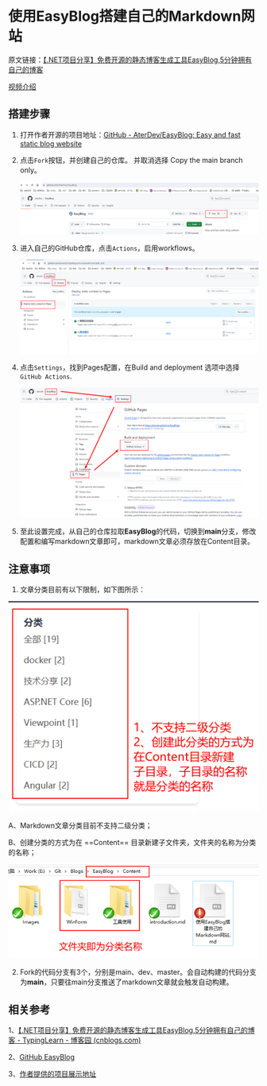 # 使用EasyBlog搭建自己的Markdown网站


原文链接：[【.NET项目分享】免费开源的静态博客生成工具EasyBlog,5分钟拥有自己的博客](https://www.cnblogs.com/msdeveloper/p/18201819/open-dotnet-easyblog)

[视频介绍](https://www.bilibili.com/video/BV1Vp42127Np/?spm_id_from=333.337.search-card.all.click&vd_source=7989703b95b1c04d56c116d2748f5059)

## 搭建步骤

1. 打开作者开源的项目地址：[GitHub - AterDev/EasyBlog: Easy and fast static blog website](https://github.com/AterDev/EasyBlog)

2. 点击`Fork`按钮，并创建自己的仓库。 并取消选择 Copy the main branch only。

   ![image-20240526230428619](Images/使用EasyBlog搭建自己的Markdown网站/image-20240526230428619.png)

3. 进入自己的GitHub仓库，点击`Actions`，启用workflows。

   ![image-20240526230610052](Images/使用EasyBlog搭建自己的Markdown网站/image-20240526230610052.png)

4. 点击`Settings`，找到Pages配置，在Build and deployment 选项中选择`GitHub Actions`.

   ![image-20240526230758212](Images/使用EasyBlog搭建自己的Markdown网站/image-20240526230758212.png)

5. 至此设置完成，从自己的仓库拉取**EasyBlog**的代码，切换到**main**分支，修改配置和编写markdown文章即可，markdown文章必须存放在Content目录。

## 注意事项

1. 文章分类目前有以下限制，如下图所示：

![image-20240526225501696](Images/使用EasyBlog搭建自己的Markdown网站/image-20240526225501696.png)

A、Markdown文章分类目前不支持二级分类；

B、创建分类的方式为在 ==Content== 目录新建子文件夹，文件夹的名称为分类的名称；

![image-20240526225804887](Images/使用EasyBlog搭建自己的Markdown网站/image-20240526225804887.png)

2. Fork的代码分支有3个，分别是main、dev、master。会自动构建的代码分支为**main**，只要往main分支推送了markdown文章就会触发自动构建。

## 相关参考

1、[【.NET项目分享】免费开源的静态博客生成工具EasyBlog,5分钟拥有自己的博客 - TypingLearn - 博客园 (cnblogs.com)](https://www.cnblogs.com/msdeveloper/p/18201819/open-dotnet-easyblog)

2、[GitHub EasyBlog](https://github.com/AterDev/EasyBlog)

3、[作者提供的项目展示地址](https://blog.dusi.dev/)
